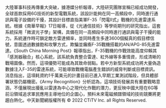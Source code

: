 大陸軍事科技再傳重大突破，據港媒分析報導，大陸研究團隊宣稱已經成功開發，全球首款採用6G技術的新型電戰系統，該設計能夠在同一高頻段中，同時進行通訊與電子設備的干擾，其設計目標直指美軍F-35「閃電II式」戰機的先進雷達系統。根據《南華早報》17日報導，從《光通信技術》等學術期刊的研究指出，這套系統採用「微波光子學」架構，具備在同一高頻段中同時進行通訊與電子干擾的能力。系統運作時可鎖定敵方雷達頻率，並同時產生多達3600個擬真的假目標信號，意圖透過數據飽和攻擊方式，欺騙並癱瘓F-35戰機搭載的AN/APG-85先進雷達。《South China Morning Post》報導指出，F-35戰機的作戰效能高度仰賴其「感測器融合」核心系統，該系統負責整合雷達、紅外線等多重情資，形成清晰的戰場圖像。然而，這項優勢可能成為其致命弱點。若中方新型系統成功將大量偽造數據注入F-35的雷達系統，可能導致戰機電腦產生錯誤的威脅判斷或目標資訊。消息指出，這項耗資約1千萬美元的計畫目前已進入早期工業測試階段，但具體部署狀態仍屬機密。《Army Recognition》分析認為，這項技術發展具有重要戰略意涵，不僅展現出擾亂以雷達為中心之現代化作戰的潛力，更反映中國大陸在6G等前沿領域追求軍民應用主導地位的企圖心，預料未來電磁頻譜領域的技術競賽將更趨白熱化。中天新聞網版權所有 © 2022 CTiTV Inc. all Rights Reserved.